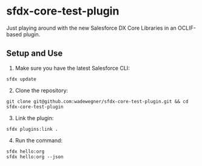 # sfdx-core-test-plugin

Just playing around with the new Salesforce DX Core Libraries in an OCLIF-based plugin.

## Setup and Use

1) Make sure you have the latest Salesforce CLI:

```
sfdx update
```

2) Clone the repository:

```
git clone git@github.com:wadewegner/sfdx-core-test-plugin.git && cd sfdx-core-test-plugin
```

3) Link the plugin:

```
sfdx plugins:link .
```

4) Run the command:

```
sfdx hello:org
sfdx hello:org --json
```